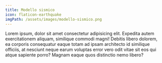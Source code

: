 ```yaml
---
title: Modello sismico
icon: flaticon-earthquake
imgPath: /assets/images/modello-sismico.png
---
```


Lorem ipsum, dolor sit amet consectetur adipisicing elit. Expedita autem exercitationem aliquam, similique commodi magni! Debitis libero dolorem, ea corporis consequatur eaque totam ad ipsam architecto id similique officiis, at nesciunt neque earum voluptas error vero odit vitae sit eos qui atque sapiente porro? Magnam eaque quos distinctio nemo libero?
